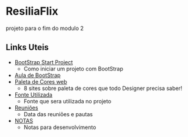 # ResiliaFlix

projeto para o fim do modulo 2

## Links Uteis

-   [BootStrap Start Project](https://getbootstrap.com/docs/5.0/getting-started/introduction/)
    -   Como iniciar um projeto com BootStrap
-   [Aula de BootStrap]()
-   [Paleta de Cores web](https://medium.com/uai-ux/8-sites-sobre-paleta-de-cores-que-todo-designer-precisa-saber-a02bbba3291)
    -   8 sites sobre paleta de cores que todo Designer precisa saber!
-   [Fonte Utilizada](https://fonts.google.com/specimen/Poppins?query=pop)
    -   Fonte que sera utilizada no projeto
-   [Reuniões](https://doc.clickup.com/d/h/2z202-10/b9e3829152cd683)
    -   Data das reuniões e pautas
-   [NOTAS](https://doc.clickup.com/d/h/2z202-17/7a4ffa37a389714)
    -   Notas para desenvolvimento
